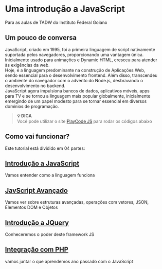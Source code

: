 # Uma introdução a JavaScript
Para as aulas de TADW do Instituto Federal Goiano

## Um pouco de conversa
JavaScript, criado em 1995, foi a primeira linguagem de script nativamente suportada pelos navegadores, proporcionando uma vantagem única. Inicialmente usado para animações e Dynamic HTML, cresceu para atender às exigências da web. <br />
Hoje, é a linguagem predominante na construção de Aplicações Web, sendo essencial para o desenvolvimento frontend. Além disso, transcendeu o ambiente do navegador com o advento do Node.js, desbravando o desenvolvimento no backend. <br />
JavaScript agora impulsiona bancos de dados, aplicativos móveis, apps para TV e se tornou a linguagem mais popular globalmente, inicialmente emergindo de um papel modesto para se tornar essencial em diversos domínios de programação. <br />

> **💡 DICA**  
Você pode utilizar o site [PlayCode JS](https://playcode.io/javascript) para rodar os códigos abaixo

## Como vai funcionar?

Este tutorial está dividido em 04 partes:

## [Introdução a JavaScript](https://github.com/isaacmmelo/aulas_js/tree/main/introdu%C3%A7%C3%A3o)
Vamos entender como a linguagem funciona <br />

## [JavScript Avançado](https://github.com/isaacmmelo/aulas_js/tree/main/avan%C3%A7ado)
Vamos ver sobre estruturas avançadas, operações com vetores, JSON, Elementos DOM e Objetos

## [Introdução a JQuery](https://github.com/isaacmmelo/aulas_js/tree/main/jquery)
Conheceremos o poder deste framework JS

## [Integração com PHP](https://github.com/isaacmmelo/aulas_js/tree/main/integracao_php)
vamos juntar o que aprendemos ano passado com o JavaScript